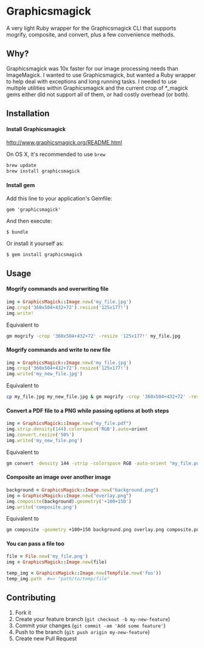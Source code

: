 # Graphicsmagick

A very light Ruby wrapper for the Graphicsmagick CLI that supports mogrify, composite, and convert, plus a few convenience methods.

## Why?

Graphicsmagick was 10x faster for our image processing needs than ImageMagick.
I wanted to use Graphicsmagick, but wanted a Ruby wrapper to help deal with exceptions and long running tasks. I needed to use multiple utilities within Graphicsmagick and the current crop of *_magick gems either did not support all of them, or had costly overhead (or both).

## Installation

#### Install Graphicsmagick
http://www.graphicsmagick.org/README.html

On OS X, it's recommended to use `brew`
```bash
brew update
brew install graphicsmagick
```

#### Install gem
Add this line to your application's Gemfile:

    gem 'graphicsmagick'

And then execute:

    $ bundle

Or install it yourself as:

    $ gem install graphicsmagick

## Usage

#### Mogrify commands and overwriting file
```ruby
img = GraphicsMagick::Image.new('my_file.jpg')
img.crop('360x504+432+72').resize('125x177!')
img.write!
```
Equivalent to
```bash
gm mogrify -crop '360x504+432+72' -resize '125x177!' my_file.jpg
```


#### Mogrify commands and write to new file
```ruby
img = GraphicsMagick::Image.new('my_file.jpg')
img.crop('360x504+432+72').resize('125x177!')
img.write('my_new_file.jpg')
```
Equivalent to
```bash
cp my_file.jpg my_new_file.jpg & gm mogrify -crop '360x504+432+72' -resize '125x177!' my_new_file.jpg
```


#### Convert a PDF file to a PNG while passing options at both steps
```ruby
img = GraphicsMagick::Image.new("my_file.pdf")
img.strip.density(144).colorspace('RGB').auto-orient
img.convert.resize('50%')
img.write('my_new_file.png')
```
Equivalent to
```bash
gm convert -density 144 -strip -colorspace RGB -auto-orient "my_file.pdf" -resize '50%' my_new_file.png
```


#### Composite an image over another image
```ruby
background = GraphicsMagick::Image.new("background.png")
img = GraphicsMagick::Image.new("overlay.png")
img.composite(background).geometry('+100+150')
img.write('composite.png')
```
Equivalent to
```bash
gm composite -geometry +100+150 background.png overlay.png composite.png
```


#### You can pass a file too
```ruby
file = File.new('my_file.png')
img = GraphicsMagick::Image.new(file)

temp_img = GraphicsMagick::Image.new(Tempfile.new('foo'))
temp_img.path  #=> "path/to/temp/file"
```


## Contributing

1. Fork it
2. Create your feature branch (`git checkout -b my-new-feature`)
3. Commit your changes (`git commit -am 'Add some feature'`)
4. Push to the branch (`git push origin my-new-feature`)
5. Create new Pull Request
